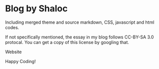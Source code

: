 # Blog by Shaloc



Including merged theme and source markdown, CSS, javascript and html codes.

If not specifically mentioned, the essay in my blog follows CC-BY-SA 3.0 protocal.
You can get a copy of this license by googling that.

Website

Happy Coding!